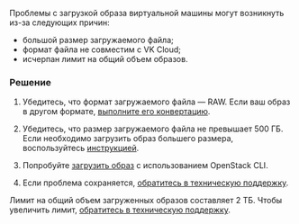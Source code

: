 Проблемы с загрузкой образа виртуальной машины могут возникнуть из-за следующих причин:

* большой размер загружаемого файла;
* формат файла не совместим с VK Cloud;
* исчерпан лимит на общий объем образов.

### Решение

1. Убедитесь, что формат загружаемого файла — RAW. Если ваш образ в другом формате, [выполните его конвертацию](../../how-to-guides/packer#1_konvertiruyte_obraz_v_format_raw).

1. Убедитесь, что размер загружаемого файла не превышает 500 ГБ. Если необходимо загрузить образ большего размера, воспользуйтесь [инструкцией](/ru/storage/s3/how-to-guides/load-large-image).

1. Попробуйте [загрузить образ](/ru/computing/iaas/service-management/images/images-manage#import_obraza) с использованием OpenStack CLI. 

1. Если проблема сохраняется, [обратитесь в техническую поддержку](/ru/contacts). 

<info>

Лимит на общий объем загруженных образов составляет 2 ТБ. Чтобы увеличить лимит, [обратитесь в техническую поддержку](/ru/contacts).

</info>